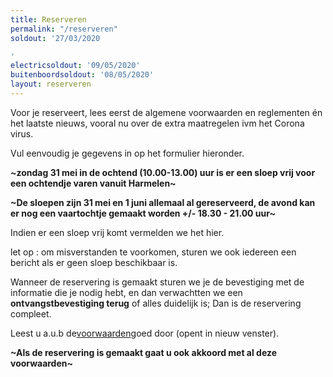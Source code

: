 ```yaml
---
title: Reserveren
permalink: "/reserveren"
soldout: '27/03/2020

'
electricsoldout: '09/05/2020'
buitenboordsoldout: '08/05/2020'
layout: reserveren
---
```


Voor je reserveert, lees eerst de algemene voorwaarden en reglementen én het laatste nieuws, vooral nu over de extra maatregelen ivm het Corona virus. 

Vul eenvoudig je gegevens in op het formulier hieronder. 

**~zondag 31 mei in de ochtend (10.00-13.00) uur is er een sloep vrij voor een ochtendje varen vanuit Harmelen~**

**~De sloepen zijn 31 mei en 1 juni  allemaal al gereserveerd, de avond kan er nog een vaartochtje gemaakt worden +/- 18.30 - 21.00 uur~**

Indien er een sloep vrij komt vermelden we het hier.

let op : om misverstanden te voorkomen, sturen we ook iedereen een bericht als er geen sloep beschikbaar is.

Wanneer de reservering is gemaakt sturen we je de bevestiging met de informatie die je nodig hebt, en dan verwachtten we een **ontvangstbevestiging terug** of alles duidelijk is; Dan is de reservering compleet.

Leest u a.u.b de[voorwaarden](http://descheepsjongens.nl/voorwaarden)goed door (opent in nieuw venster).

**~Als de reservering is gemaakt gaat u ook akkoord met al deze voorwaarden~**